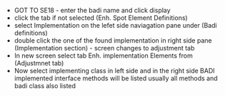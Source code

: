

-  GOT TO SE18 - enter the badi name and click display
-  click the tab if not selected (Enh. Spot Element Definitions) 
-  select Implementation on the lefet side naviagation pane under (Badi definitions)
-  double click the one of the found implementation in right side pane (Implementation section) - screen changes to adjustment tab 
-  In new screen select tab Enh. implementation Elements from (Adjustmnet tab)
-  Now select implementing class in left side and in the right side BADI implemented interface methods will be listed usually all methods and badi class also listed 
